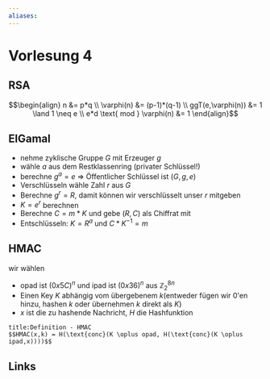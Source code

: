 ```yaml
---
aliases: 
---
```

# Vorlesung 4 
## RSA
$$\begin{align}
n &= p*q \\
\varphi(n) &= (p-1)*(q-1) \\
ggT(e,\varphi(n)) &= 1 \land 1 \neq e \\
e*d \text{ mod } \varphi(n) &= 1
\end{align}$$
## ElGamal
- nehme zyklische Gruppe $G$ mit Erzeuger $g$
- wähle $a$ aus dem Restklassenring (privater Schlüssel!)
- berechne $g^{a}= e$ => Öffentlicher Schlüssel ist $(G,g,e)$
- Verschlüsseln wähle Zahl $r$ aus $G$
- Berechne $g^r=R$, damit können wir verschlüsselt unser $r$ mitgeben 
- $K=e^r$ berechnen
- Berechne $C = m * K$ und gebe $(R,C)$ als Chiffrat mit
- Entschlüsseln: $K = R^a$ und $C*K^{-1} = m$

## HMAC
wir wählen
- opad ist $(0x5C)^{n}$ und ipad ist $(0x36)^{n}$ aus $\mathbb{Z}^{8n}_{2}$
- Einen Key $K$ abhängig vom übergebenem $k$(entweder fügen wir $0$'en hinzu, hashen $k$ oder übernehmen $k$ direkt als $K$)
- $x$ ist die zu hashende Nachricht, $H$ die Hashfunktion
```ad-abstract
title:Definition - HMAC
$$HMAC(x,k) = H(\text{conc}(K \oplus opad, H(\text{conc}(K \oplus ipad,x))))$$
```
## Links